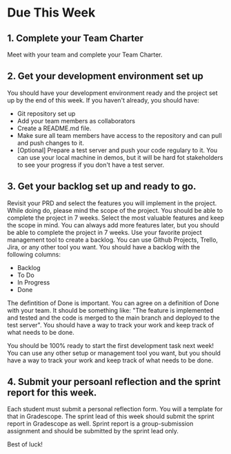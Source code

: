 # Due This Week

## 1. Complete your Team Charter

Meet with your team and complete your Team Charter.

## 2. Get your development environment set up

You should have your development environment ready and the project set up by the end of this week. If you haven't already, you should have:

- Git repository set up
- Add your team members as collaborators
- Create a README.md file.
- Make sure all team members have access to the repository and can pull and push changes to it.
- [Optional] Prepare a test server and push your code regulary to it. You can use your local machine in demos, but it will be hard fot stakeholders to see your progress if you don't have a test server.

## 3. Get your backlog set up and ready to go.

Revisit your PRD and select the features you will implement in the project. While doing do, please mind the scope of the project. You should be able to complete the project in 7 weeks. Select the most valuable features and keep the scope in mind. You can always add more features later, but you should be able to complete the project in 7 weeks.
Use your favorite project management tool to create a backlog. You can use Github Projects, Trello, Jira, or any other tool you want. You should have a backlog with the following columns:

- Backlog
- To Do
- In Progress
- Done

The defintition of Done is important. You can agree on a definition of Done with your team. It should be something like: "The feature is implemented and tested and the code is merged to the main branch and deployed to the test server". You should have a way to track your work and keep track of what needs to be done.

<aside>
You should be 100% ready to start the first development task next week!
</aside>
You can use any other setup or management tool you want, but you should have a way to track your work and keep track of what needs to be done.

## 4. Submit your persoanl reflection and the sprint report for this week.

Each student must submit a personal reflection form. You will a template for that in Gradescope. The sprint lead of this week should submit the sprint report in Gradescope as well. Sprint report is a group-submission assignment and should be submitted by the sprint lead only.

Best of luck!
